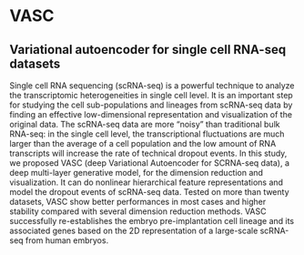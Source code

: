 # VASC
## Variational autoencoder for single cell RNA-seq datasets

Single cell RNA sequencing (scRNA-seq) is a powerful technique to analyze the transcriptomic heterogeneities in single cell level. It is an important step for studying the cell sub-populations and lineages from scRNA-seq data by finding an effective low-dimensional representation and visualization of the original data. The scRNA-seq data are more “noisy” than traditional bulk RNA-seq: in the single cell level, the transcriptional fluctuations are much larger than the average of a cell population and the low amount of RNA transcripts will increase the rate of technical dropout events. In this study, we proposed VASC (deep Variational Autoencoder for SCRNA-seq data), a deep multi-layer generative model, for the dimension reduction and visualization. It can do nonlinear hierarchical feature representations and model the dropout events of scRNA-seq data. Tested on more than twenty datasets, VASC show better performances in most cases and higher stability compared with several dimension reduction methods. VASC successfully re-establishes the embryo pre-implantation cell lineage and its associated genes based on the 2D representation of a large-scale scRNA-seq from human embryos.
